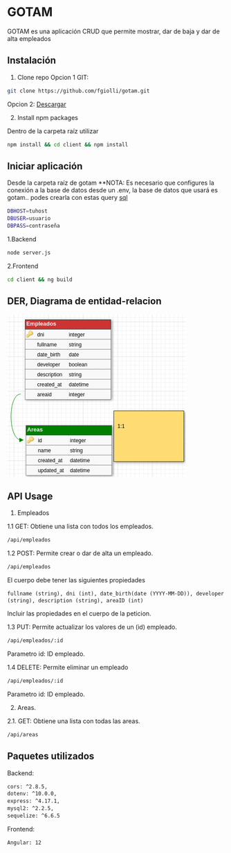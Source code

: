 # GOTAM

GOTAM es una aplicación CRUD que permite mostrar, dar de baja y dar de alta empleados

## Instalación
1. Clone repo
 Opcion 1 GIT:

```bash
git clone https://github.com/fgiolli/gotam.git
```
Opcion 2: 
[Descargar](https://github.com/fgiolli/gotam/archive/refs/heads/main.zip)

2. Install npm packages

Dentro de la carpeta raíz utilizar
```bash
npm install && cd client && npm install
```

## Iniciar aplicación

Desde la carpeta raíz de gotam
**NOTA: Es necesario que configures la conexión a la base de datos desde un .env, la base de datos que usará es gotam.. podes crearla con estas query [sql](gotam.sql) 
```bash
DBHOST=tuhost
DBUSER=usuario
DBPASS=contraseña
```

1.Backend
```bash
node server.js
```

2.Frontend
```bash
cd client && ng build
```

## DER, Diagrama de entidad-relacion
![Empleado belongs to Area](der.png)

## API Usage
1. Empleados

1.1 GET: Obtiene una lista con todos los empleados.

```bash
/api/empleados
```

1.2 POST: Permite crear o dar de alta un empleado.
```bash
/api/empleados
```
El cuerpo debe tener las siguientes propiedades
```bas
fullname (string), dni (int), date_birth(date (YYYY-MM-DD)), developer (string), description (string), areaID (int)
```
Incluir las propiedades en el cuerpo de la peticion.

1.3 PUT: Permite actualizar los valores de un (id) empleado.
```bash
/api/empleados/:id
```
Parametro id: ID empleado.


1.4 DELETE: Permite eliminar un empleado
```bash
/api/empleados/:id
```
Parametro id: ID empleado.

2. Areas.


2.1. GET: Obtiene una lista con todas las areas.

```bash
/api/areas
```

## Paquetes utilizados
Backend:
```bash
cors: ^2.8.5,
dotenv: ^10.0.0,
express: ^4.17.1,
mysql2: ^2.2.5,
sequelize: ^6.6.5
```
Frontend:
```bash
Angular: 12
```
